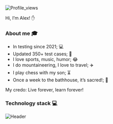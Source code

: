 ![Profile_views](https://komarev.com/ghpvc/?username=alexkorobkov&color=grey&style=for-the-badge)

 Hi, I’m Alex! :raised_hand:
 
### About me :mortar_board:
- In testing since 2021; :computer:
- Updated 350+ test cases; :floppy_disk:
- I love sports, music, humor; :joy:
- I do mountaineering, I love to travel; :airplane:
- I play chess with my son; :hourglass_flowing_sand:
- Once a week to the bathhouse, it’s sacred!; :herb:
  
 
My credo: Live forever, learn forever!

### Technology stack :computer:
![Header](https://github.com/alexkorobkov/alexkorobkov/blob/main/assets/video.gif)
<!---
alexkorobkov/alexkorobkov is a ✨ special ✨ repository because its `README.md` (this file) appears on your GitHub profile.
You can click the Preview link to take a look at your changes.
--->
